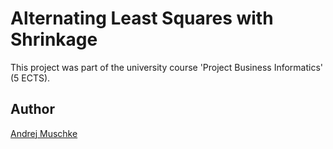 # Alternating Least Squares with Shrinkage

This project was part of the university course 'Project Business Informatics' (5 ECTS).

## Author
[Andrej Muschke](https://github.com/IandrejI)
